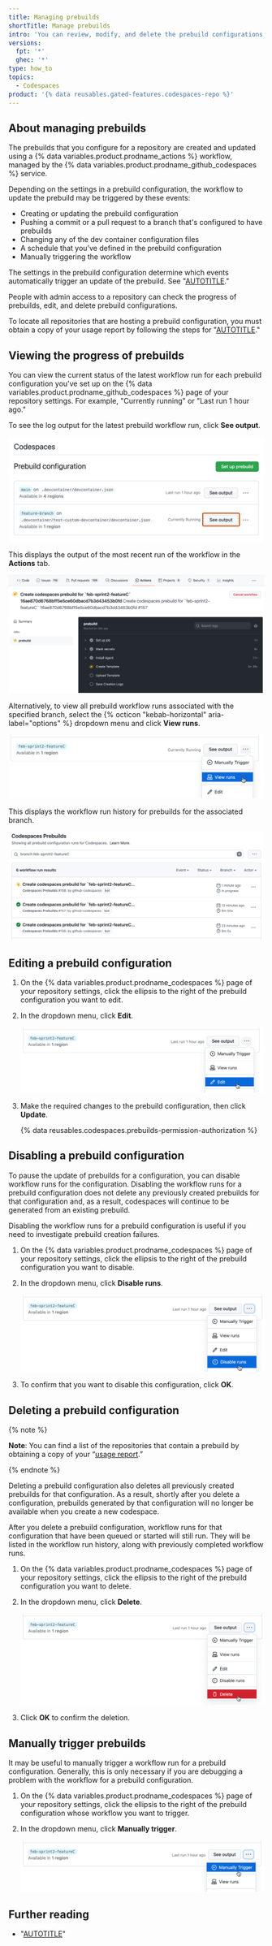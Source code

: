 ```yaml
---
title: Managing prebuilds
shortTitle: Manage prebuilds
intro: 'You can review, modify, and delete the prebuild configurations for your repository.'
versions:
  fpt: '*'
  ghec: '*'
type: how_to
topics:
  - Codespaces
product: '{% data reusables.gated-features.codespaces-repo %}'
---
```


## About managing prebuilds

The prebuilds that you configure for a repository are created and updated using a {% data variables.product.prodname_actions %} workflow, managed by the {% data variables.product.prodname_github_codespaces %} service.

Depending on the settings in a prebuild configuration, the workflow to update the prebuild may be triggered by these events:

* Creating or updating the prebuild configuration
* Pushing a commit or a pull request to a branch that's configured to have prebuilds
* Changing any of the dev container configuration files
* A schedule that you've defined in the prebuild configuration
* Manually triggering the workflow

The settings in the prebuild configuration determine which events automatically trigger an update of the prebuild. See "[AUTOTITLE](/codespaces/prebuilding-your-codespaces/configuring-prebuilds#configuring-prebuilds)."

People with admin access to a repository can check the progress of prebuilds, edit, and delete prebuild configurations.

To locate all repositories that are hosting a prebuild configuration, you must obtain a copy of your usage report by following the steps for "[AUTOTITLE](/billing/managing-billing-for-your-products/managing-billing-for-github-codespaces/viewing-your-github-codespaces-usage)."

## Viewing the progress of prebuilds

You can view the current status of the latest workflow run for each prebuild configuration you've set up on the {% data variables.product.prodname_github_codespaces %} page of your repository settings. For example, "Currently running" or "Last run 1 hour ago."

To see the log output for the latest prebuild workflow run, click **See output**.

![Screenshot of the "Prebuild configuration" page. Two prebuild configurations are listed. The "See output" button for one configuration is highlighted.](/assets/images/help/codespaces/prebuilds-see-output.png)

This displays the output of the most recent run of the workflow in the **Actions** tab.

![Screenshot of the prebuild workflow output in the "Actions" tab of {% data variables.product.github %}.](/assets/images/help/codespaces/prebuilds-log-output.png)

Alternatively, to view all prebuild workflow runs associated with the specified branch, select the {% octicon "kebab-horizontal" aria-label="options" %} dropdown menu and click **View runs**.

![Screenshot of the options dropdown menu for a configuration, shown by clicking a button labeled with three dots. The "View runs" option is selected.](/assets/images/help/codespaces/prebuilds-view-runs.png)

This displays the workflow run history for prebuilds for the associated branch.

![Screenshot of the "Codespaces Prebuilds" list showing a run history for prebuild workflows.](/assets/images/help/codespaces/prebuilds-workflow-runs.png)

## Editing a prebuild configuration

1. On the {% data variables.product.prodname_codespaces %} page of your repository settings, click the ellipsis to the right of the prebuild configuration you want to edit.
1. In the dropdown menu, click **Edit**.

   ![Screenshot of the options dropdown menu for a configuration, displayed by clicking a button labeled with three dots. The "Edit" option is selected.](/assets/images/help/codespaces/prebuilds-edit.png)

1. Make the required changes to the prebuild configuration, then click **Update**.

   {% data reusables.codespaces.prebuilds-permission-authorization %}

## Disabling a prebuild configuration

To pause the update of prebuilds for a configuration, you can disable workflow runs for the configuration. Disabling the workflow runs for a prebuild configuration does not delete any previously created prebuilds for that configuration and, as a result, codespaces will continue to be generated from an existing prebuild.

Disabling the workflow runs for a prebuild configuration is useful if you need to investigate prebuild creation failures.

1. On the {% data variables.product.prodname_codespaces %} page of your repository settings, click the ellipsis to the right of the prebuild configuration you want to disable.
1. In the dropdown menu, click **Disable runs**.

   ![Screenshot of the options dropdown menu for a configuration, shown by clicking a button labeled with three dots. The "Disable runs" option is selected.](/assets/images/help/codespaces/prebuilds-disable.png)

1. To confirm that you want to disable this configuration, click **OK**.

## Deleting a prebuild configuration

{% note %}

**Note**: You can find a list of the repositories that contain a prebuild by obtaining a copy of your “[usage report](/billing/managing-billing-for-your-products/managing-billing-for-github-codespaces/viewing-your-github-codespaces-usage).”

{% endnote %}

Deleting a prebuild configuration also deletes all previously created prebuilds for that configuration. As a result, shortly after you delete a configuration, prebuilds generated by that configuration will no longer be available when you create a new codespace.

After you delete a prebuild configuration, workflow runs for that configuration that have been queued or started will still run. They will be listed in the workflow run history, along with previously completed workflow runs.

1. On the {% data variables.product.prodname_codespaces %} page of your repository settings, click the ellipsis to the right of the prebuild configuration you want to delete.
1. In the dropdown menu, click **Delete**.

   ![Screenshot of the options dropdown menu for a configuration, displayed by clicking a button labeled with three dots. The "Delete" option is selected.](/assets/images/help/codespaces/prebuilds-delete.png)

1. Click **OK** to confirm the deletion.

## Manually trigger prebuilds

It may be useful to manually trigger a workflow run for a prebuild configuration. Generally, this is only necessary if you are debugging a problem with the workflow for a prebuild configuration.

1. On the {% data variables.product.prodname_codespaces %} page of your repository settings, click the ellipsis to the right of the prebuild configuration whose workflow you want to trigger.
1. In the dropdown menu, click **Manually trigger**.

   ![Screenshot of the options dropdown menu for a configuration, shown by clicking a button labeled with three dots. The "Manually trigger" option is selected.](/assets/images/help/codespaces/prebuilds-manually-trigger.png)

## Further reading

* "[AUTOTITLE](/codespaces/troubleshooting/troubleshooting-prebuilds)"
